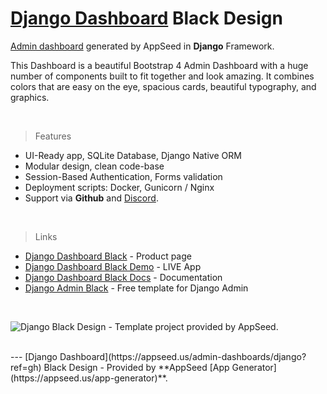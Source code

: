
# [Django Dashboard](https://appseed.us/admin-dashboards/django?ref=gh) Black Design

[Admin dashboard](https://appseed.us/admin-dashboards) generated by AppSeed in **Django** Framework.

This Dashboard is a beautiful Bootstrap 4 Admin Dashboard with a huge number of components built to fit together and look amazing. It combines colors that are easy on the eye, spacious cards, beautiful typography, and graphics.

<br />

> Features

- UI-Ready app, SQLite Database, Django Native ORM
- Modular design, clean code-base
- Session-Based Authentication, Forms validation
- Deployment scripts: Docker, Gunicorn / Nginx
- Support via **Github** and [Discord](https://discord.gg/fZC6hup).

<br />

> Links

- [Django Dashboard Black](https://appseed.us/admin-dashboards/django-dashboard-black) - Product page
- [Django Dashboard Black Demo](https://django-dashboard-black.appseed.us/login/) - LIVE App
- [Django Dashboard Black Docs](https://docs.appseed.us/admin-dashboards/django-dashboard-black/) - Documentation
- [Django Admin Black](https://github.com/app-generator/django-admin-black) - Free template for Django Admin

<br />

![Django Black Design - Template project provided by AppSeed.](https://raw.githubusercontent.com/app-generator/django-dashboard-black/master/media/django-dashboard-black-screen.png)




<br />
---
[Django Dashboard](https://appseed.us/admin-dashboards/django?ref=gh) Black Design - Provided by **AppSeed [App Generator](https://appseed.us/app-generator)**.
